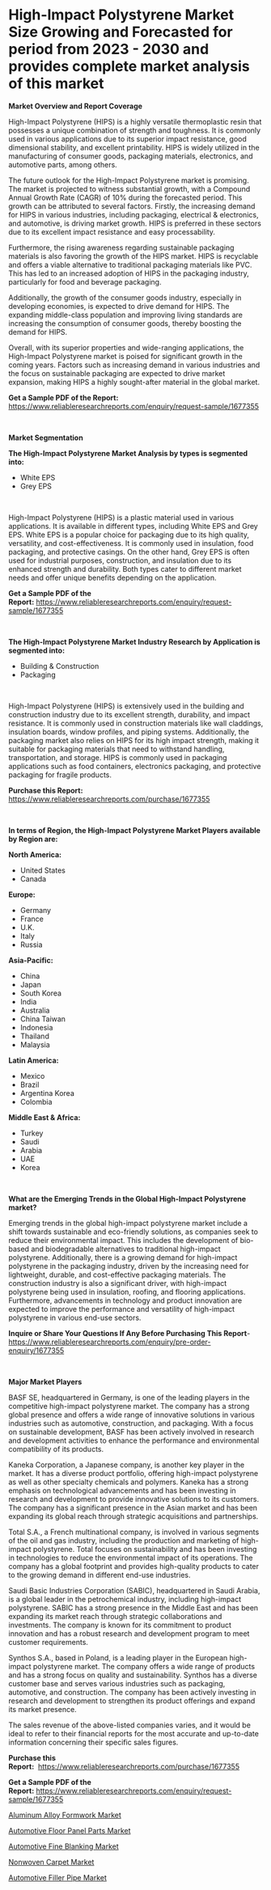 <p><h1>High-Impact Polystyrene Market Size Growing and Forecasted for period from 2023 - 2030 and provides complete market analysis of this market</h1></p><p><strong>Market Overview and Report Coverage</strong></p>
<p><p>High-Impact Polystyrene (HIPS) is a highly versatile thermoplastic resin that possesses a unique combination of strength and toughness. It is commonly used in various applications due to its superior impact resistance, good dimensional stability, and excellent printability. HIPS is widely utilized in the manufacturing of consumer goods, packaging materials, electronics, and automotive parts, among others.</p><p>The future outlook for the High-Impact Polystyrene market is promising. The market is projected to witness substantial growth, with a Compound Annual Growth Rate (CAGR) of 10% during the forecasted period. This growth can be attributed to several factors. Firstly, the increasing demand for HIPS in various industries, including packaging, electrical & electronics, and automotive, is driving market growth. HIPS is preferred in these sectors due to its excellent impact resistance and easy processability.</p><p>Furthermore, the rising awareness regarding sustainable packaging materials is also favoring the growth of the HIPS market. HIPS is recyclable and offers a viable alternative to traditional packaging materials like PVC. This has led to an increased adoption of HIPS in the packaging industry, particularly for food and beverage packaging.</p><p>Additionally, the growth of the consumer goods industry, especially in developing economies, is expected to drive demand for HIPS. The expanding middle-class population and improving living standards are increasing the consumption of consumer goods, thereby boosting the demand for HIPS.</p><p>Overall, with its superior properties and wide-ranging applications, the High-Impact Polystyrene market is poised for significant growth in the coming years. Factors such as increasing demand in various industries and the focus on sustainable packaging are expected to drive market expansion, making HIPS a highly sought-after material in the global market.</p></p>
<p><strong>Get a Sample PDF of the Report:</strong> <a href="https://www.reliableresearchreports.com/enquiry/request-sample/1677355">https://www.reliableresearchreports.com/enquiry/request-sample/1677355</a></p>
<p>&nbsp;</p>
<p><strong>Market Segmentation</strong></p>
<p><strong>The High-Impact Polystyrene Market Analysis by types is segmented into:</strong></p>
<p><ul><li>White EPS</li><li>Grey EPS</li></ul></p>
<p>&nbsp;</p>
<p><p>High-Impact Polystyrene (HIPS) is a plastic material used in various applications. It is available in different types, including White EPS and Grey EPS. White EPS is a popular choice for packaging due to its high quality, versatility, and cost-effectiveness. It is commonly used in insulation, food packaging, and protective casings. On the other hand, Grey EPS is often used for industrial purposes, construction, and insulation due to its enhanced strength and durability. Both types cater to different market needs and offer unique benefits depending on the application.</p></p>
<p><strong>Get a Sample PDF of the Report:</strong>&nbsp;<a href="https://www.reliableresearchreports.com/enquiry/request-sample/1677355">https://www.reliableresearchreports.com/enquiry/request-sample/1677355</a></p>
<p>&nbsp;</p>
<p><strong>The High-Impact Polystyrene Market Industry Research by Application is segmented into:</strong></p>
<p><ul><li>Building & Construction</li><li>Packaging</li></ul></p>
<p>&nbsp;</p>
<p><p>High-Impact Polystyrene (HIPS) is extensively used in the building and construction industry due to its excellent strength, durability, and impact resistance. It is commonly used in construction materials like wall claddings, insulation boards, window profiles, and piping systems. Additionally, the packaging market also relies on HIPS for its high impact strength, making it suitable for packaging materials that need to withstand handling, transportation, and storage. HIPS is commonly used in packaging applications such as food containers, electronics packaging, and protective packaging for fragile products.</p></p>
<p><strong>Purchase this Report:</strong>&nbsp; <a href="https://www.reliableresearchreports.com/purchase/1677355">https://www.reliableresearchreports.com/purchase/1677355</a></p>
<p>&nbsp;</p>
<p><strong>In terms of Region, the High-Impact Polystyrene Market Players available by Region are:</strong></p>
<p>
    <p> <strong> North America: </strong>
        <ul>
            <li>United States</li>
            <li>Canada</li>
        </ul>
        </p> 
    <p> <strong> Europe: </strong>
        <ul>
            <li>Germany</li>
            <li>France</li>
            <li>U.K.</li>
            <li>Italy</li>
            <li>Russia</li>
        </ul>
        </p> 
    <p> <strong> Asia-Pacific: </strong>
        <ul>
            <li>China</li>
            <li>Japan</li>
            <li>South Korea</li>
            <li>India</li>
            <li>Australia</li>
            <li>China Taiwan</li>
            <li>Indonesia</li>
            <li>Thailand</li>
            <li>Malaysia</li>
        </ul>
        </p> 
    <p> <strong> Latin America: </strong>
        <ul>
            <li>Mexico</li>
            <li>Brazil</li>
            <li>Argentina Korea</li>
            <li>Colombia</li>
        </ul>
        </p> 
    <p> <strong> Middle East & Africa: </strong>
        <ul>
            <li>Turkey</li>
            <li>Saudi</li>
            <li>Arabia</li>
            <li>UAE</li>
            <li>Korea</li>
        </ul>
    </p>
    </p>
<p>&nbsp;</p>
<p><strong>What are the Emerging Trends in the Global High-Impact Polystyrene market?</strong></p>
<p><p>Emerging trends in the global high-impact polystyrene market include a shift towards sustainable and eco-friendly solutions, as companies seek to reduce their environmental impact. This includes the development of bio-based and biodegradable alternatives to traditional high-impact polystyrene. Additionally, there is a growing demand for high-impact polystyrene in the packaging industry, driven by the increasing need for lightweight, durable, and cost-effective packaging materials. The construction industry is also a significant driver, with high-impact polystyrene being used in insulation, roofing, and flooring applications. Furthermore, advancements in technology and product innovation are expected to improve the performance and versatility of high-impact polystyrene in various end-use sectors.</p></p>
<p><strong>Inquire or Share Your Questions If Any Before Purchasing This Report</strong>- <a href="https://www.reliableresearchreports.com/enquiry/pre-order-enquiry/1677355">https://www.reliableresearchreports.com/enquiry/pre-order-enquiry/1677355</a></p>
<p>&nbsp;</p>
<p><strong>Major Market Players</strong></p>
<p><p>BASF SE, headquartered in Germany, is one of the leading players in the competitive high-impact polystyrene market. The company has a strong global presence and offers a wide range of innovative solutions in various industries such as automotive, construction, and packaging. With a focus on sustainable development, BASF has been actively involved in research and development activities to enhance the performance and environmental compatibility of its products.</p><p>Kaneka Corporation, a Japanese company, is another key player in the market. It has a diverse product portfolio, offering high-impact polystyrene as well as other specialty chemicals and polymers. Kaneka has a strong emphasis on technological advancements and has been investing in research and development to provide innovative solutions to its customers. The company has a significant presence in the Asian market and has been expanding its global reach through strategic acquisitions and partnerships.</p><p>Total S.A., a French multinational company, is involved in various segments of the oil and gas industry, including the production and marketing of high-impact polystyrene. Total focuses on sustainability and has been investing in technologies to reduce the environmental impact of its operations. The company has a global footprint and provides high-quality products to cater to the growing demand in different end-use industries.</p><p>Saudi Basic Industries Corporation (SABIC), headquartered in Saudi Arabia, is a global leader in the petrochemical industry, including high-impact polystyrene. SABIC has a strong presence in the Middle East and has been expanding its market reach through strategic collaborations and investments. The company is known for its commitment to product innovation and has a robust research and development program to meet customer requirements.</p><p>Synthos S.A., based in Poland, is a leading player in the European high-impact polystyrene market. The company offers a wide range of products and has a strong focus on quality and sustainability. Synthos has a diverse customer base and serves various industries such as packaging, automotive, and construction. The company has been actively investing in research and development to strengthen its product offerings and expand its market presence.</p><p>The sales revenue of the above-listed companies varies, and it would be ideal to refer to their financial reports for the most accurate and up-to-date information concerning their specific sales figures.</p></p>
<p><strong>Purchase this Report:</strong>&nbsp;&nbsp;<a href="https://www.reliableresearchreports.com/purchase/1677355">https://www.reliableresearchreports.com/purchase/1677355</a></p>
<p></p>
<p><strong>Get a Sample PDF of the Report:</strong>&nbsp;<a href="https://www.reliableresearchreports.com/enquiry/request-sample/1677355">https://www.reliableresearchreports.com/enquiry/request-sample/1677355</a></p>
<p><p><a href="https://medium.com/@annaalexander40/aluminum-alloy-formwork-market-size-growth-forecast-2023-2030-b302971b692b">Aluminum Alloy Formwork Market</a></p><p><a href="https://www.linkedin.com/pulse/decoding-automotive-floor-panel-parts-market-deep-dive-latest/">Automotive Floor Panel Parts Market</a></p><p><a href="https://www.linkedin.com/pulse/automotive-fine-blanking-market-size-share-amp-trends-analysis/">Automotive Fine Blanking Market</a></p><p><a href="https://medium.com/@tommiefadel2023/nonwoven-carpet-market-size-growth-forecast-2023-2030-1938c2e7fe75">Nonwoven Carpet Market</a></p><p><a href="https://www.linkedin.com/pulse/automotive-filler-pipe-market-research-report-unlocks/">Automotive Filler Pipe Market</a></p></p>